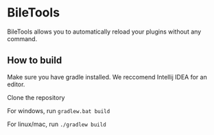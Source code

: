 # BileTools
BileTools allows you to automatically reload your plugins without any command.

## How to build

Make sure you have gradle installed. We reccomend Intellij IDEA for an editor.

Clone the repository

For windows, run `gradlew.bat build`

For linux/mac, run `./gradlew build`

